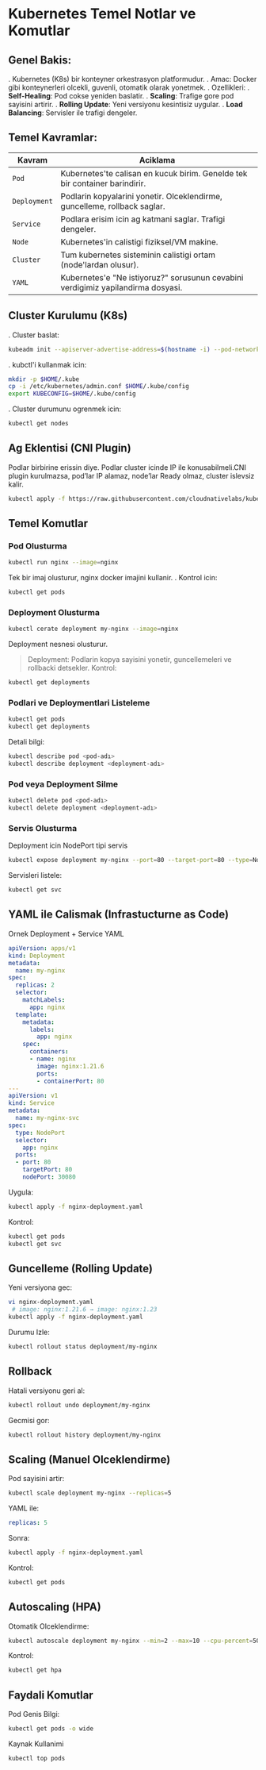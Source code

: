 # Kubernetes Temel Notlar ve Komutlar

## Genel Bakis:
. Kubernetes (K8s) bir konteyner orkestrasyon platformudur.
. Amac: Docker gibi konteynerleri olcekli, guvenli, otomatik olarak yonetmek.
. Ozellikleri:
. **Self-Healing**: Pod cokse yeniden baslatir.
. **Scaling**: Trafige gore pod sayisini artirir.
. **Rolling Update**: Yeni versiyonu kesintisiz uygular.
. **Load Balancing**: Servisler ile trafigi dengeler.

## Temel Kavramlar:
| Kavram       | Aciklama     |
|--------------|--------------|
| `Pod`        | Kubernetes'te calisan en kucuk birim. Genelde tek bir container barindirir. |
| `Deployment` | Podlarin kopyalarini yonetir. Olceklendirme, guncelleme, rollback saglar. |
| `Service`    | Podlara erisim icin ag katmani saglar. Trafigi dengeler. |
| `Node`       | Kubernetes'in calistigi fiziksel/VM makine. |
| `Cluster`    | Tum kubernetes sisteminin calistigi ortam (node'lardan olusur). |
| `YAML`       | Kubernetes'e "Ne istiyoruz?" sorusunun cevabini verdigimiz yapilandirma dosyasi. |


## Cluster Kurulumu (K8s) 
. Cluster baslat:
```bash
kubeadm init --apiserver-advertise-address=$(hostname -i) --pod-network-cidr=10.5.0.0/16
```
. kubctl'i kullanmak icin:
```bash
mkdir -p $HOME/.kube
cp -i /etc/kubernetes/admin.conf $HOME/.kube/config
export KUBECONFIG=$HOME/.kube/config
```
. Cluster durumunu ogrenmek icin:
```bash
kubectl get nodes
```

## Ag Eklentisi (CNI Plugin)
Podlar birbirine erissin diye. Podlar cluster icinde IP ile konusabilmeli.CNI plugin kurulmazsa, pod’lar IP alamaz, node’lar Ready olmaz, cluster islevsiz kalir.
```bash
kubectl apply -f https://raw.githubusercontent.com/cloudnativelabs/kube-router/master/daemonset/kubeadm-kuberouter.yaml
```
## Temel Komutlar
### Pod Olusturma
```bash
kubectl run nginx --image=nginx
```
Tek bir imaj olusturur, nginx docker imajini kullanir.
. Kontrol icin:
```bash
kubectl get pods
```

### Deployment Olusturma
```bash
kubectl cerate deployment my-nginx --image=nginx
```
Deployment nesnesi olusturur.
> Deployment: Podlarin kopya sayisini yonetir, guncellemeleri ve rollbacki detsekler.
Kontrol:
```bash
kubectl get deployments
```

### Podlari ve Deploymentlari Listeleme
```bash
kubectl get pods
kubectl get deployments
```
Detali bilgi:
```bash 
kubectl describe pod <pod-adı>
kubectl describe deployment <deployment-adı>
```

### Pod veya Deployment Silme
```bash
kubectl delete pod <pod-adı>
kubectl delete deployment <deployment-adı>
```

### Servis Olusturma
Deployment icin NodePort tipi servis 
```bash
kubectl expose deployment my-nginx --port=80 --target-port=80 --type=NodePort --name=my-nginx-svc
```
Servisleri listele:
```bash
kubectl get svc
```
## YAML ile Calismak (Infrastucturne as Code)
Ornek Deployment + Service YAML
```yaml
apiVersion: apps/v1
kind: Deployment
metadata:
  name: my-nginx
spec:
  replicas: 2
  selector:
    matchLabels:
      app: nginx
  template:
    metadata:
      labels:
        app: nginx
    spec:
      containers:
      - name: nginx
        image: nginx:1.21.6
        ports:
        - containerPort: 80
---
apiVersion: v1
kind: Service
metadata:
  name: my-nginx-svc
spec:
  type: NodePort
  selector:
    app: nginx
  ports:
  - port: 80
    targetPort: 80
    nodePort: 30080
```

Uygula:
```bash
kubectl apply -f nginx-deployment.yaml
```

Kontrol:
```bash
kubectl get pods
kubectl get svc
```

## Guncelleme (Rolling Update)
Yeni versiyona gec:
```bash
vi nginx-deployment.yaml
 # image: nginx:1.21.6 → image: nginx:1.23
kubectl apply -f nginx-deployment.yaml
```
Durumu Izle:
```bash
kubectl rollout status deployment/my-nginx
```

## Rollback
Hatali versiyonu geri al:
```bash
kubectl rollout undo deployment/my-nginx
```
Gecmisi gor:
```bash
kubectl rollout history deployment/my-nginx
```

## Scaling (Manuel Olceklendirme)
Pod sayisini artir:
```bash
kubectl scale deployment my-nginx --replicas=5
```

YAML ile:
```yaml
replicas: 5
```

Sonra:
```bash
kubectl apply -f nginx-deployment.yaml
```
Kontrol:
```bash
kubectl get pods
```

## Autoscaling (HPA)
Otomatik Olceklendirme:
```bash
kubectl autoscale deployment my-nginx --min=2 --max=10 --cpu-percent=50
```

Kontrol:
```bash
kubectl get hpa
```

## Faydali Komutlar
Pod Genis Bilgi:
```bash
kubectl get pods -o wide
```
Kaynak Kullanimi
```bash
kubectl top pods
```

